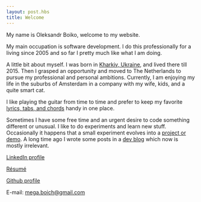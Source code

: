 ```yaml
---
layout: post.hbs
title: Welcome
---
```


My name is Oleksandr Boiko, welcome to my website.

My main occupation is software development. I do this professionally for a living since 2005 and so far I pretty much like what I am doing.

A little bit about myself.
I was born in [Kharkiv, Ukraine](https://en.wikipedia.org/wiki/Kharkiv), and lived there till 2015. Then I grasped an opportunity and moved to The Netherlands to pursue my professional and personal ambitions. Currently, I am enjoying my life in the suburbs of Amsterdam in a company with my wife, kids, and a quite smart cat.

I like playing the guitar from time to time and prefer to keep my favorite [lyrics, tabs, and chords](/chords) handy in one place.

Sometimes I have some free time and an urgent desire to code something different or unusual. I like to do experiments and learn new stuff. Occasionally it happens that a small experiment evolves into a [project or demo](/projects/). A long time ago I wrote some posts in a [dev blog](/posts) which now is mostly irrelevant.

[LinkedIn profile](https://www.linkedin.com/in/oleksandrboiko)

[Résumé](/resume/)

[Github profile](https://github.com/megaboich)

E-mail: mega.boich@gmail.com

<div id="main-home-photo-bg"></div>
